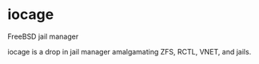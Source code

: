 iocage
======

FreeBSD jail manager

iocage is a drop in jail manager amalgamating ZFS, RCTL, VNET, and jails.

